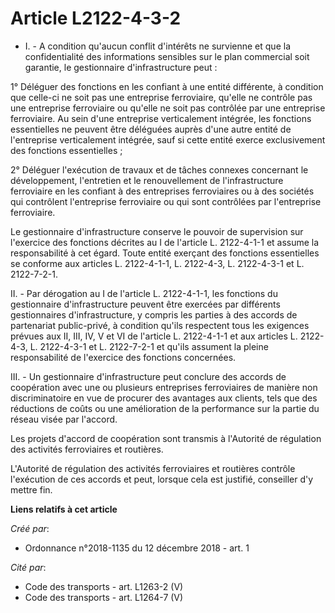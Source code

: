 # Article L2122-4-3-2

- I. - A condition qu'aucun conflit d'intérêts ne survienne et que la confidentialité des informations sensibles sur le plan
commercial soit garantie, le gestionnaire d'infrastructure peut :

1° Déléguer des fonctions en les confiant à une entité différente, à condition que celle-ci ne soit pas une entreprise
ferroviaire, qu'elle ne contrôle pas une entreprise ferroviaire ou qu'elle ne soit pas contrôlée par une entreprise
ferroviaire. Au sein d'une entreprise verticalement intégrée, les fonctions essentielles ne peuvent être déléguées auprès
d'une autre entité de l'entreprise verticalement intégrée, sauf si cette entité exerce exclusivement des fonctions
essentielles ;

2° Déléguer l'exécution de travaux et de tâches connexes concernant le développement, l'entretien et le renouvellement de
l'infrastructure ferroviaire en les confiant à des entreprises ferroviaires ou à des sociétés qui contrôlent l'entreprise
ferroviaire ou qui sont contrôlées par l'entreprise ferroviaire.

Le gestionnaire d'infrastructure conserve le pouvoir de supervision sur l'exercice des fonctions décrites au I de l'article
L. 2122-4-1-1 et assume la responsabilité à cet égard. Toute entité exerçant des fonctions essentielles se conforme aux
articles L. 2122-4-1-1, L. 2122-4-3, L. 2122-4-3-1 et L. 2122-7-2-1.

II. - Par dérogation au I de l'article L. 2122-4-1-1, les fonctions du gestionnaire d'infrastructure peuvent être exercées
par différents gestionnaires d'infrastructure, y compris les parties à des accords de partenariat public-privé, à condition
qu'ils respectent tous les exigences prévues aux II, III, IV, V et VI de l'article L. 2122-4-1-1 et aux articles L. 2122-4-3,
L. 2122-4-3-1 et L. 2122-7-2-1 et qu'ils assument la pleine responsabilité de l'exercice des fonctions concernées.

III. - Un gestionnaire d'infrastructure peut conclure des accords de coopération avec une ou plusieurs entreprises
ferroviaires de manière non discriminatoire en vue de procurer des avantages aux clients, tels que des réductions de coûts ou
une amélioration de la performance sur la partie du réseau visée par l'accord.

Les projets d'accord de coopération sont transmis à l'Autorité de régulation des activités ferroviaires et routières.

L'Autorité de régulation des activités ferroviaires et routières contrôle l'exécution de ces accords et peut, lorsque cela
est justifié, conseiller d'y mettre fin.

**Liens relatifs à cet article**

_Créé par_:

  - Ordonnance n°2018-1135 du 12 décembre 2018 - art. 1

_Cité par_:

  - Code des transports - art. L1263-2 (V)
  - Code des transports - art. L1264-7 (V)
